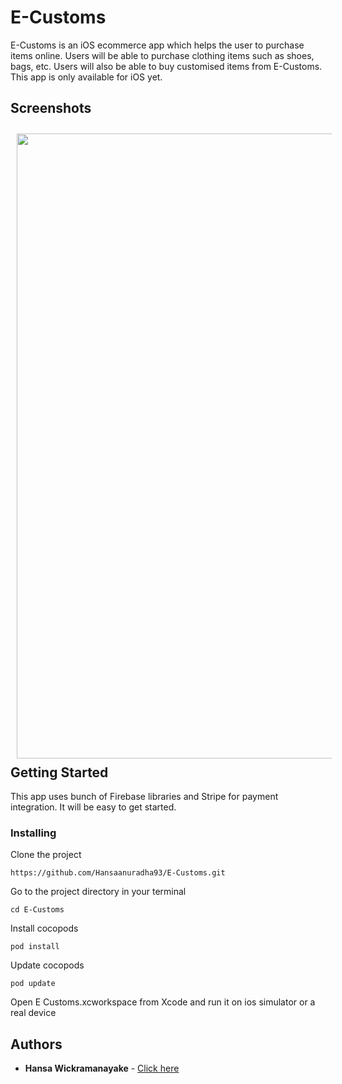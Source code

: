 # E-Customs

E-Customs is an iOS ecommerce app which helps the user to purchase items online. Users will be able to purchase clothing items such as shoes, bags, etc. Users will also be able to buy customised items from E-Customs. This app is only available for iOS yet.

## Screenshots

[<img src="Screenshots/gif1.gif" align="left" width="1000" hspace="10" vspace="10">](Screenshots/clip1.gif)

<br/><br/>
<br/><br/>
<br/><br/>
<br/><br/>
<br/><br/>
<br/><br/>
<br/><br/>
<br/><br/>
<br/><br/>
<br/><br/>
<br/><br/>
<br/><br/>

## Getting Started

This app uses bunch of Firebase libraries and Stripe for payment integration. It will be easy to get started.

### Installing

Clone the project

```
https://github.com/Hansaanuradha93/E-Customs.git
```

Go to the project directory in your terminal

```
cd E-Customs
```

Install cocopods

```
pod install
```

Update cocopods

```
pod update
```

Open E Customs.xcworkspace from Xcode and run it on ios simulator or a real device

## Authors

- **Hansa Wickramanayake** - [Click here](https://github.com/Hansaanuradha93)
